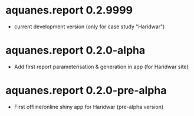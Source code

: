 # aquanes.report 0.2.9999

* current development version (only for case study "Haridwar")

# aquanes.report 0.2.0-alpha

* Add first report parameterisation & generation in app (for Haridwar site)

# aquanes.report 0.2.0-pre-alpha

* First offline/online shiny app for Haridwar (pre-alpha version)
